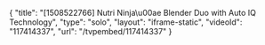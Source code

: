 {
    "title": "[1508522766] Nutri Ninja\u00ae Blender Duo with Auto IQ Technology",
    "type": "solo",
    "layout": "iframe-static",
    "videoId": "117414337",
    "url": "\/tvpembed\/117414337"
}